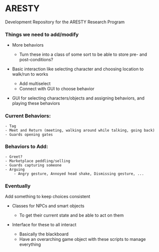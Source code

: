 # ARESTY
Development Repository for the ARESTY Research Program

### Things we need to add/modify

 - More behaviors
	 - Turn these into a class of some sort to be able to store pre- and post-conditions?

 - Basic interaction like selecting character and choosing location to walk/run to works
 	 - Add multiselect
 	 - Connect with GUI to choose behavior

 - GUI for selecting characters/objects and assigning behaviors, and playing these behaviors

### Current Behaviors:
	
	- Tag
	- Meet and Return (meeting, walking around while talking, going back)
	- Guards opening gates

### Behaviors to Add:
	
	- Greet?
	- Marketplace peddling/selling
	- Guards capturing someone
	- Arguing
		- Angry gesture, Annoyed head shake, Dismissing gesture, ...

### Eventually
Add something to keep choices consistent

 - Classes for NPCs and smart objects
	 - To get their current state and be able to act on them

 - Interface for these to all interact
	 - Basically the blackboard
	 - Have an overarching game object with these scripts to manage everything